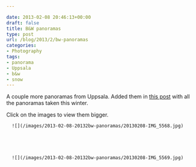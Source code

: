 ```yaml
---

date: 2013-02-08 20:46:13+00:00
draft: false
title: B&W panoramas
type: post
url: /blog/2013/2/bw-panoramas
categories:
- Photography
tags:
- panorama
- Uppsala
- b&w
- snow
---
```


A couple more panoramas from Uppsala. Added them in [this post](http://www.georgioskaramanis.com/blog/2013/2/panoramic-uppsala) with all the panoramas taken this winter.

Click on the images to view them bigger.


  
      ![](/images/2013-02-08-20132bw-panoramas/20130208-IMG_5568.jpg)

  


  
      ![](/images/2013-02-08-20132bw-panoramas/20130208-IMG_5569.jpg)

